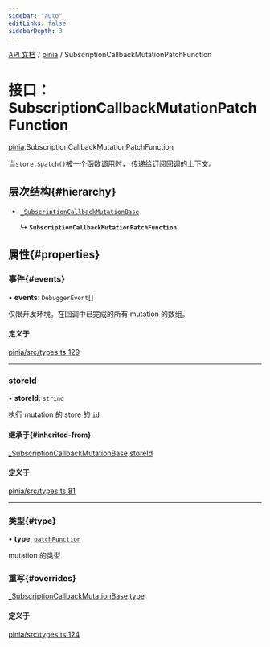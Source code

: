 ```yaml
---
sidebar: "auto"
editLinks: false
sidebarDepth: 3
---
```


[API 文档](../index.md) / [pinia](../modules/pinia.md) / SubscriptionCallbackMutationPatchFunction

# 接口：SubscriptionCallbackMutationPatchFunction

[pinia](../modules/pinia.md).SubscriptionCallbackMutationPatchFunction

当`store.$patch()`被一个函数调用时，
传递给订阅回调的上下文。

## 层次结构{#hierarchy}

- [`_SubscriptionCallbackMutationBase`](pinia._SubscriptionCallbackMutationBase.md)

  ↳ **`SubscriptionCallbackMutationPatchFunction`**

## 属性{#properties}

### 事件{#events}

• **events**: `DebuggerEvent`[]

仅限开发环境。在回调中已完成的所有 mutation 的数组。

#### 定义于

[pinia/src/types.ts:129](https://github.com/posva/pinia/blob/46c50b2/packages/pinia/src/types.ts#L129)

___

### storeId

• **storeId**: `string`

执行 mutation 的 store 的 `id`

#### 继承于{#inherited-from}

[_SubscriptionCallbackMutationBase](pinia._SubscriptionCallbackMutationBase.md).[storeId](pinia._SubscriptionCallbackMutationBase.md#storeid)

#### 定义于

[pinia/src/types.ts:81](https://github.com/posva/pinia/blob/46c50b2/packages/pinia/src/types.ts#L81)

___

### 类型{#type}

• **type**: [`patchFunction`](../enums/pinia.MutationType.md#patchfunction)

mutation 的类型

### 重写{#overrides}

[_SubscriptionCallbackMutationBase](pinia._SubscriptionCallbackMutationBase.md).[type](pinia._SubscriptionCallbackMutationBase.md#type)

#### 定义于

[pinia/src/types.ts:124](https://github.com/posva/pinia/blob/46c50b2/packages/pinia/src/types.ts#L124)

